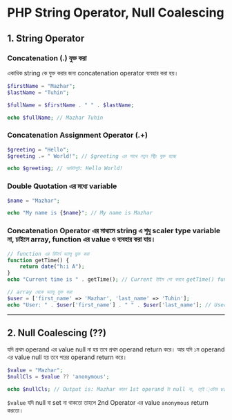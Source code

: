 # PHP String Operator, **Null Coalescing**

## 1. String Operator

### Concatenation (.) যুক্ত করা

একাধিক string কে যুক্ত করার জন্য concatenation operator ব্যবহার করা হয়।

```php
$firstName = "Mazhar";
$lastName = "Tuhin";

$fullName = $firstName . " " . $lastName;

echo $fullName; // Mazhar Tuhin
```

### Concatenation Assignment Operator (.+)

```php
$greeting = "Hello";
$greeting .= " World!"; // $greeting এর সাথে নতুন স্ট্রিং যুক্ত হচ্ছে

echo $greeting; // আউটপুট: Hello World!
```

### Double Quotation এর মধ্যে variable

```php
$name = "Mazhar";

echo "My name is {$name}"; // My name is Mazhar
```

### Concatenation Operator এর মাধ্যমে string এ শুধু scaler type variable না, চাইলে array, function এর value ও ব্যবহার করা যায়।

```php
// function এর রিটার্ন ভ্যালু যুক্ত করা
function getTime() {
    return date("h:i A");
}
echo "Current time is " . getTime(); // Current টা্ইম শো করবে getTime() function এর মাধ্যমে

// array থেকে ভ্যালু যুক্ত করা
$user = ['first_name' => 'Mazhar', 'last_name' => 'Tuhin'];
echo "User: " . $user['first_name'] . " " . $user['last_name']; // User: Mazhar Tuhin
```
---

## 2. Null Coalescing (??)

যদি প্রথম operand এর value null না হয় তবে প্রথম operand return করে। আর যদি ১ম operand এর value null হয় তবে পরের operand return করে।

```php
$value = "Mazhar";
$nullCls = $value ?? 'anonymous';

echo $nullCls; // Output is: Mazhar কারণ 1st operand টা null না, তা্ই ্এটার value return করেছে
```

`$value` যদি null বা set না থাকতো তাহলে 2nd Operator এর value `anonymous` return করতো।